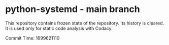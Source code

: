 # python-systemd - main branch

This repository contains frozen state of the repository.
Its history is cleared. It is used only for static code
analysis with Codacy.

Commit Time: 1699621110